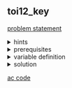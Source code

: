 ## toi12_key
[problem statement](https://programming.in.th/tasks/toi12_key)

<details>
  <summary>hints</summary>
  <ul>
    <details>
      <summary>hint 1</summary>
      <p>$n ≤ 1000$</p>
    </details>
    <details>
      <summary>hint 2</summary>
      <p>dynamic programming</p>
    </details>
  </ul>
</details>

<details>
  <summary>prerequisites</summary>
  <ul>
    <li>dynamic programming</li>
  </ul>
</details>

<details>
  <summary>variable definition</summary>
  <ul>
    <li>$a$ - string คนแรก</li>
    <li>$m$ - ความยาว string a</li>
    <li>$b$ - string คนสอง</li>
    <li>$n$ - ความยาว string b</li>
    <li>$s$ - string คำถาม</li>
  </ul>
</details>

<details>
  <summary>solution</summary>
  <p>เราสามารถแก้ข้อนี้ได้ด้วย dynamic programming</p>
  
  <p>ให้ $dp(i, j)$ เป็น function ที่ return $T/F$ ว่าเราสามารถสร้าง string ความยาว $i+j$ ที่เป็น <ins>prefix</ins> ของ $s$ ($i + j$ ตัวแรกของ $s$) ได้ไหม โดยที่เราใช้ $i$ ตัวอักษรแรกของ $a$ และ $j$ ตัวอักษรแรกของ $b$ ในการสร้าง </p>

  <p>$\text{base case : }dp(0, 0) = true$ (string ว่างสร้างได้เสมอ)</p>
  เราจะทำ transition ได้ 2 ประเภทคือ
  <ol type="1">
    <li>เราใส่ตัวอักษรจาก $a$ (ตัวสุดท้ายของ string ที่สร้างมาจาก $a$)
      <ul>
        <li>เราจะใส่ได้เมื่อตัวอักษรตัวที่ $i$ ของ $a$ เหมือนกับตัวอักษรตัวที่ $i+j$ ของ $s$</li>
        <li>$dp(i, j) \leftarrow dp(i,j) \lor dp(i-1, j); \ a_i = s_{i+j}$</li>
        <li><code>if(dp[i-1][j] && (a[i-1] == s[i+j-1]))) dp[i][j] = true;</code> (base 0 indexed)</li>
      </ul>
    </li>
    <li>เราใส่ตัวอักษรจาก $b$ (ตัวสุดท้ายของ string ที่สร้างมาจาก $b$)
      <ul>
        <li>เราจะใส่ได้เมื่อตัวอักษรตัวที่ $j$ ของ $b$ เหมือนกับตัวอักษรตัวที่ $i+j$ ของ $s$</li>
        <li>$dp(i, j) \leftarrow dp(i,j) \lor dp(i, j-1); \ b_i = s_{i+j}$</li>
        <li><code>if(dp[i-1][j] && (a[i-1] == s[i+j-1]))) dp[i][j] = true;</code> (base 0 indexed)</li>
      </ul>
    </li>
  </ol>

  <p>คำตอบของเราก็คือ $dp(m, n)$ ซึ่งก็คือเมื่อเราใช้ตัวอักษรจนหมดเพื่อสร้าง $s$</p>
  <ul>
    <li>$dp(m, n) = true \rightarrow Yes$</li>
    <li>$dp(m, n) = false \rightarrow No$</li>
  </ul>
  <hr>
  <p><ins>time complexity</ins>: $TC = O(kmn)$</p>

  <p>[เนื่องจากข้อนี้มีหลาย testcase อย่าลืม reset ค่านะครับ]</p>
</details>

[ac code](./toi12_key.cpp)
